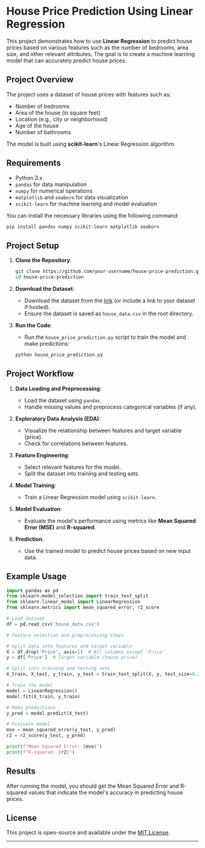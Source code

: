 # House Price Prediction Using Linear Regression

This project demonstrates how to use **Linear Regression** to predict house prices based on various features such as the number of bedrooms, area size, and other relevant attributes. The goal is to create a machine learning model that can accurately predict house prices.

## Project Overview

The project uses a dataset of house prices with features such as:
- Number of bedrooms
- Area of the house (in square feet)
- Location (e.g., city or neighborhood)
- Age of the house
- Number of bathrooms

The model is built using **scikit-learn**'s Linear Regression algorithm.

## Requirements

- Python 3.x
- `pandas` for data manipulation
- `numpy` for numerical operations
- `matplotlib` and `seaborn` for data visualization
- `scikit-learn` for machine learning and model evaluation

You can install the necessary libraries using the following command:

```bash
pip install pandas numpy scikit-learn matplotlib seaborn
```

## Project Setup

1. **Clone the Repository**:

   ```bash
   git clone https://github.com/your-username/house-price-prediction.git
   cd house-price-prediction
   ```

2. **Download the Dataset**:
   - Download the dataset from the [link](https://example.com/dataset) (or include a link to your dataset if hosted).
   - Ensure the dataset is saved as `house_data.csv` in the root directory.

3. **Run the Code**:
   - Run the `house_price_prediction.py` script to train the model and make predictions:

   ```bash
   python house_price_prediction.py
   ```

## Project Workflow

1. **Data Loading and Preprocessing**:
   - Load the dataset using `pandas`.
   - Handle missing values and preprocess categorical variables (if any).

2. **Exploratory Data Analysis (EDA)**:
   - Visualize the relationship between features and target variable (price).
   - Check for correlations between features.

3. **Feature Engineering**:
   - Select relevant features for the model.
   - Split the dataset into training and testing sets.

4. **Model Training**:
   - Train a Linear Regression model using `scikit-learn`.

5. **Model Evaluation**:
   - Evaluate the model's performance using metrics like **Mean Squared Error (MSE)** and **R-squared**.

6. **Prediction**:
   - Use the trained model to predict house prices based on new input data.

## Example Usage

```python
import pandas as pd
from sklearn.model_selection import train_test_split
from sklearn.linear_model import LinearRegression
from sklearn.metrics import mean_squared_error, r2_score

# Load dataset
df = pd.read_csv('house_data.csv')

# Feature selection and preprocessing steps

# Split data into features and target variable
X = df.drop('Price', axis=1)  # All columns except 'Price'
y = df['Price']  # Target variable (house price)

# Split into training and testing sets
X_train, X_test, y_train, y_test = train_test_split(X, y, test_size=0.2, random_state=42)

# Train the model
model = LinearRegression()
model.fit(X_train, y_train)

# Make predictions
y_pred = model.predict(X_test)

# Evaluate model
mse = mean_squared_error(y_test, y_pred)
r2 = r2_score(y_test, y_pred)

print(f"Mean Squared Error: {mse}")
print(f"R-squared: {r2}")
```

## Results

After running the model, you should get the Mean Squared Error and R-squared values that indicate the model's accuracy in predicting house prices.

## License

This project is open-source and available under the [MIT License](LICENSE).

---
